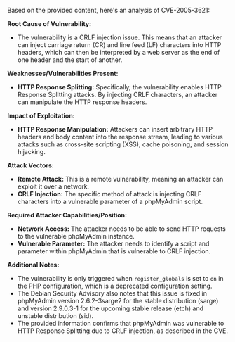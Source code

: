 Based on the provided content, here's an analysis of CVE-2005-3621:

**Root Cause of Vulnerability:**

*   The vulnerability is a CRLF injection issue. This means that an attacker can inject carriage return (CR) and line feed (LF) characters into HTTP headers, which can then be interpreted by a web server as the end of one header and the start of another.

**Weaknesses/Vulnerabilities Present:**

*   **HTTP Response Splitting:** Specifically, the vulnerability enables HTTP Response Splitting attacks. By injecting CRLF characters, an attacker can manipulate the HTTP response headers.

**Impact of Exploitation:**

*   **HTTP Response Manipulation:** Attackers can insert arbitrary HTTP headers and body content into the response stream, leading to various attacks such as cross-site scripting (XSS), cache poisoning, and session hijacking.

**Attack Vectors:**

*   **Remote Attack:** This is a remote vulnerability, meaning an attacker can exploit it over a network.
*   **CRLF Injection:** The specific method of attack is injecting CRLF characters into a vulnerable parameter of a phpMyAdmin script.

**Required Attacker Capabilities/Position:**

*   **Network Access:** The attacker needs to be able to send HTTP requests to the vulnerable phpMyAdmin instance.
*   **Vulnerable Parameter:** The attacker needs to identify a script and parameter within phpMyAdmin that is vulnerable to CRLF injection.

**Additional Notes:**

*   The vulnerability is only triggered when `register_globals` is set to `on` in the PHP configuration, which is a deprecated configuration setting.
*   The Debian Security Advisory also notes that this issue is fixed in phpMyAdmin version 2.6.2-3sarge2 for the stable distribution (sarge) and version 2.9.0.3-1 for the upcoming stable release (etch) and unstable distribution (sid).
*   The provided information confirms that phpMyAdmin was vulnerable to HTTP Response Splitting due to CRLF injection, as described in the CVE.